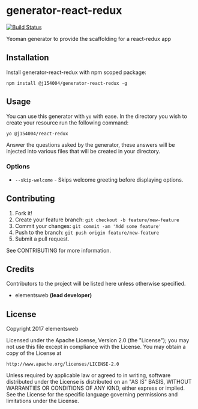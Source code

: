 # generator-react-redux
[![Build Status](https://travis-ci.org/elementsweb/generator-react-redux.svg?branch=master)](https://travis-ci.org/elementsweb/generator-react-redux)

Yeoman generator to provide the scaffolding for a react-redux app

## Installation
Install generator-react-redux with npm scoped package:

```
npm install @j154004/generator-react-redux -g
```

## Usage
You can use this generator with `yo` with ease. In the directory you wish to create your resource run the following command:

```
yo @j154004/react-redux
```

Answer the questions asked by the generator, these answers will be injected into various files that will be created in your directory.

### Options

- `--skip-welcome` - Skips welcome greeting before displaying options.

## Contributing

1. Fork it!
2. Create your feature branch: `git checkout -b feature/new-feature`
3. Commit your changes: `git commit -am 'Add some feature'`
4. Push to the branch: `git push origin feature/new-feature`
5. Submit a pull request.

See CONTRIBUTING for more information.

## Credits
Contributors to the project will be listed here unless otherwise specified.

- elementsweb __(lead developer)__

## License

Copyright 2017 elementsweb

Licensed under the Apache License, Version 2.0 (the "License");
you may not use this file except in compliance with the License.
You may obtain a copy of the License at

    http://www.apache.org/licenses/LICENSE-2.0

Unless required by applicable law or agreed to in writing, software
distributed under the License is distributed on an "AS IS" BASIS,
WITHOUT WARRANTIES OR CONDITIONS OF ANY KIND, either express or implied.
See the License for the specific language governing permissions and
limitations under the License.
